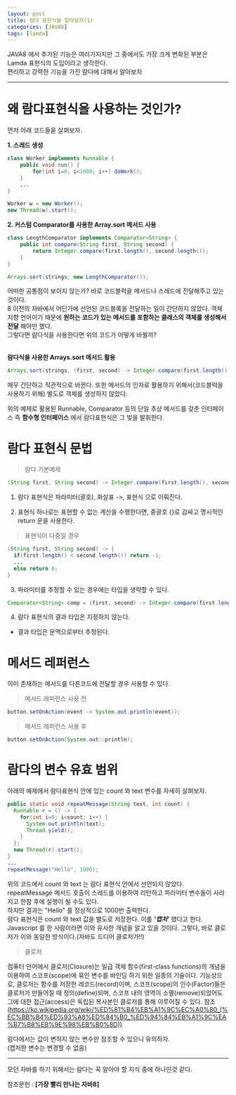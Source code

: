 ```yaml
---
layout: post
title: 람다 표현식을 알아보자(1)
categories: [JAVA8]
tags: [lamda]
---
```


JAVA8 에서 추가된 기능은 여러가지지만 그 중에서도 가장 크게 변화된 부분은 Lamda 표현식의 도입이라고 생각한다.<br>
편리하고 강력한 기능을 가진 람다에 대해서 알아보자<br>

----

# 왜 람다표현식을 사용하는 것인가?

먼저 아래 코드들을 살펴보자.

**1. 스레드 생성**

~~~Java
class Worker implements Runnable {
    public void run() {
    	for(int i=0; i<1000; i++) doWork();
    }
    ...
}

Worker w = new Worker();
new Thread(w).start();
~~~

**2. 커스텀 Comparator를 사용한 Array.sort 메서드 사용**

~~~Java
class LengthComparator implements Comparator<String> {
    public int compare(String first, String second) {
    	return Integer.compare(first.length(), second.length());
    }
}

Arrays.sort(strings, new LengthComparator());
~~~

어떠한 공통점이 보이지 않는가? 바로 코드블럭을 메서드나 스레드에 전달해주고 있는 것이다.<br>
8 이전의 자바에서 어딘가에 선언된 코드블록을 전달하는 일이 간단하지 않았다. 객체 지향 언어이기 때문에 **원하는 코드가 있는 메서드를 포함하는 클래스의 객체를 생성해서 전달** 해야만 했다.<br>
그렇다면 람다식을 사용한다면 위의 코드가 어떻게 바뀔까?<br><br>

**람다식을 사용한 Arrays.sort 메서드 활용**

~~~Java
Arrays.sort(strings, (first, second) -> Integer.compare(first.length(), sencod.length()));
~~~

매우 간단하고 직관적으로 바뀐다. 또한 메서드의 인자로 활용하기 위해서(코드블럭을 사용하기 위해) 별도로 객체를 생성하지 않았다.<br>

위의 예제로 활용된 Runnable, Comparator 등의 단일 추상 메서드를 갖춘 인터페이스 즉 **함수형 인터페이스** 에서 람다표현식은 그 빛을 발휘한다.

# 람다 표현식 문법

>람다 기본예제

~~~JAVA
(String first, String second) -> Integer.compare(first.length(), second.length());
~~~

1. 람다 표현식은 파라미터(괄호), 화살표 ->, 표현식 으로 이뤄진다.<br>

2. 표현식 하나로는 표현할 수 없는 계산을 수행한다면, 중괄호 {}로 감싸고 명시적인 return 문을 사용한다.


>표현식이 다중일 경우

~~~JAVA
(String first, String second) -> {
  if(first.length() < second.length()) return -1;
  ...
  else return 0;
}
~~~

3. 파라미터를 추정할 수 있는 경우에는 타입을 생략할 수 있다.

~~~JAVA
Comparator<String> comp = (first, second) -> Integer.compare(first.length(), sencond.length());
~~~

4. 람다 표현식의 결과 타입은 지정하지 않는다.
  - 결과 타입은 문맥으로부터 추정된다.

# 메서드 레퍼런스

이미 존재하는 메서드를 다른코드에 전달할 경우 사용할 수 있다.

> 메서드 레퍼런스 사용 전

~~~JAVA
button.setOnAction(event -> System.out.println(event));
~~~

>메서드 레퍼런스 사용 후

~~~JAVA
button.setOnAction(System.out::println);
~~~

# 람다의 변수 유효 범위
아래의 예제에서 람다표현식 안에 있는 count 와 text 변수를 자세히 살펴보자.

~~~Java
public static void repeatMessage(String text, int count) {
  Runnable r = () -> {
    for(int i=0; i<count; i++) {
      System.out.println(text);
      Thread.yield();
    }
  };
  new Thread(r).start();
}
...
repeatMessage("Hello", 1000);
~~~

위의 코드에서 count 와 text 는 람다 표현식 안에서 선언되지 않았다.<br>
repeatMessage 메서드 호출이 스레드를 이용하여 리턴하고 파라미터 변수들이 사라지고 한참 후에 실행이 될 수도 있다.<br>
하지만 결과는 "Hello" 를 정상적으로 1000번 출력한다.<br>
람다 표현식은 count 와 text 값을 별도로 저장한다. 이를 ***'캡처'*** 했다고 한다. Javascript 를 한 사람이라면 이와 유사한 개념을 알고 있을 것이다. 그렇다, 바로 클로저가 이와 동일한 방식이다.(자바도 드디어 클로저가!!)

>클로저

컴퓨터 언어에서 클로저(Closure)는 일급 객체 함수(first-class functions)의 개념을 이용하여 스코프(scope)에 묶인 변수를 바인딩 하기 위한 일종의 기술이다. 기능상으로, 클로저는 함수를 저장한 레코드(record)이며, 스코프(scope)의 인수(Factor)들은 클로저가 만들어질 때 정의(define)되며, 스코프 내의 영역이 소멸(remove)되었어도 그에 대한 접근(access)은 독립된 복사본인 클로저를 통해 이루어질 수 있다.
참조(https://ko.wikipedia.org/wiki/%ED%81%B4%EB%A1%9C%EC%A0%80_(%EC%BB%B4%ED%93%A8%ED%84%B0_%ED%94%84%EB%A1%9C%EA%B7%B8%EB%9E%98%EB%B0%8D))<br>


람다에서는 값이 변하지 않는 변수만 참조할 수 있으니 유의하자.<br>
(캡처한 변수는 변경할 수 없음)  


---  

모던 자바를 하기 위해서는 람다는 꼭 알아야 할 지식 중에 하나인것 같다.<br>  



참조문헌 : **[가장 빨리 만나는 자바8]**
